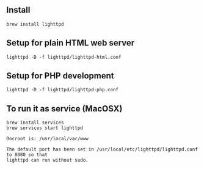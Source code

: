 ## Install

	brew install lighttpd

## Setup for plain HTML web server

	lighttpd -D -f lighttpd/lighttpd-html.conf

## Setup for PHP development

	lighttpd -D -f lighttpd/lighttpd-php.conf

## To run it as service (MacOSX)

	brew install services
	brew services start lighttpd

```
Docroot is: /usr/local/var/www

The default port has been set in /usr/local/etc/lighttpd/lighttpd.conf to 8080 so that
lighttpd can run without sudo.
```
